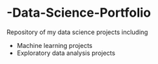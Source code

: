 # -Data-Science-Portfolio

Repository of my data science projects including


* Machine learning projects
* Exploratory data analysis projects
